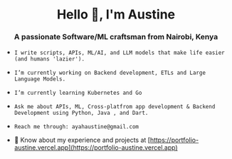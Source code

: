 <h1 align="center">Hello 👋, I'm Austine </h1>
<h3 align="center">A passionate Software/ML craftsman from Nairobi, Kenya</h3>

- ```
  I write scripts, APIs, ML/AI, and LLM models that make life easier (and humans 'lazier').
  ```
  
- ```
  I’m currently working on Backend development, ETLs and Large Language Models.
  ```
  
- ```
  I’m currently learning Kubernetes and Go
  ```
  
- ```
  Ask me about APIs, ML, Cross-platfrom app development & Backend Development using Python, Java , and Dart.
  ```
  
- ```
  Reach me through: ayahaustine@gmail.com
  ```
  
- 📄 Know about my experience and projects at [https://portfolio-austine.vercel.app](https://portfolio-austine.vercel.app)
